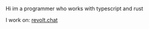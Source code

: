 Hi im a programmer who works with typescript and rust

I work on: [revolt.chat](https://revolt.chat)
